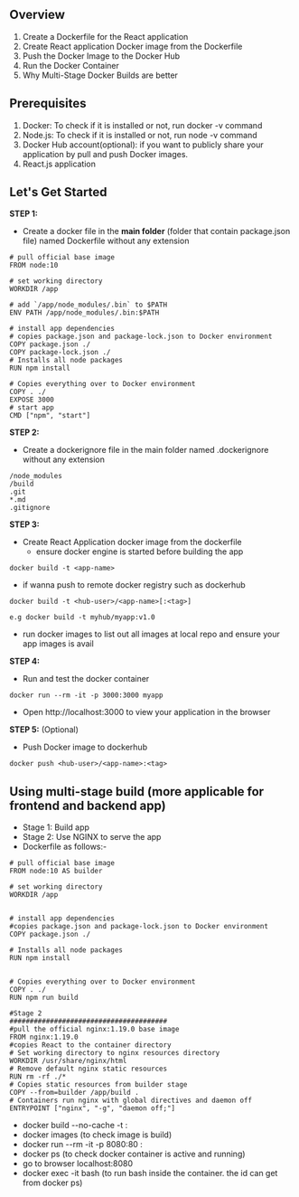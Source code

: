 ## Overview
1. Create a Dockerfile for the React application
2. Create React application Docker image from the Dockerfile
3. Push the Docker Image to the Docker Hub
4. Run the Docker Container
5. Why Multi-Stage Docker Builds are better

## Prerequisites
1. Docker: To check if it is installed or not, run docker -v command
2. Node.js: To check if it is installed or not, run node -v command
3. Docker Hub account(optional): if you want to publicly share your application by pull and push Docker images.
4. React.js application

## Let's Get Started

**STEP 1:**
- Create a docker file in the **main folder** (folder that contain package.json file) named Dockerfile without any extension
```
# pull official base image
FROM node:10

# set working directory
WORKDIR /app

# add `/app/node_modules/.bin` to $PATH
ENV PATH /app/node_modules/.bin:$PATH

# install app dependencies
# copies package.json and package-lock.json to Docker environment
COPY package.json ./
COPY package-lock.json ./
# Installs all node packages
RUN npm install 

# Copies everything over to Docker environment
COPY . ./
EXPOSE 3000
# start app
CMD ["npm", "start"]
```

**STEP 2:**
- Create a dockerignore file in the main folder named .dockerignore without any extension
```
/node_modules
/build
.git
*.md
.gitignore
```

**STEP 3:**
- Create React Application docker image from the dockerfile
  - ensure docker engine is started before building the app
```
docker build -t <app-name>
```
  - if wanna push to remote docker registry such as dockerhub
```
docker build -t <hub-user>/<app-name>[:<tag>]

e.g docker build -t myhub/myapp:v1.0
```
- run docker images to list out all images at local repo and ensure your app images is avail

**STEP 4:**
- Run and test the docker container
```
docker run --rm -it -p 3000:3000 myapp
```
- Open http://localhost:3000 to view your application in the browser

**STEP 5:** (Optional)
- Push Docker image to dockerhub
```
docker push <hub-user>/<app-name>:<tag>
```

## Using multi-stage build (more applicable for frontend and backend app)
- Stage 1: Build app
- Stage 2: Use NGINX to serve the app
- Dockerfile as follows:-
```
# pull official base image
FROM node:10 AS builder

# set working directory
WORKDIR /app


# install app dependencies
#copies package.json and package-lock.json to Docker environment
COPY package.json ./

# Installs all node packages
RUN npm install 


# Copies everything over to Docker environment
COPY . ./
RUN npm run build

#Stage 2
#######################################
#pull the official nginx:1.19.0 base image
FROM nginx:1.19.0
#copies React to the container directory
# Set working directory to nginx resources directory
WORKDIR /usr/share/nginx/html
# Remove default nginx static resources
RUN rm -rf ./*
# Copies static resources from builder stage
COPY --from=builder /app/build .
# Containers run nginx with global directives and daemon off
ENTRYPOINT ["nginx", "-g", "daemon off;"]

```
- docker build --no-cache -t <app-name>:<tag>
- docker images (to check image is build)
- docker run --rm -it -p 8080:80 <app-name>:<tag>
- docker ps (to check docker container is active and running)
- go to browser localhost:8080
- docker exec -it <container id> bash (to run bash inside the container. the id can get from docker ps)
